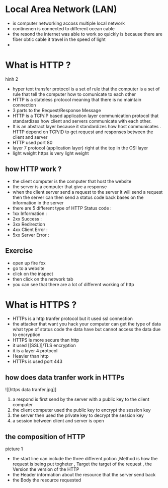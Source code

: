 


# Local Area  Network (LAN) 
- is computer networking accoss multiple local network 
- continenen is connected to different ocean cable 
- the resond the internet was able to work so quickly is because there are fiber obtic cable it travel in the speed of light 
- 
# What is  HTTP  ? 
hinh 2 
- hyper text transfer protocol is a set of rule that the computer is  a set of rule that tell the computer how to comunicate to each other 
- HTTP is a stateless protocol meaning that there is no maintain connection 
- 3 parts to  the Request/Response Message 
- HTTP is a TCP/IP based application layer communication protocol that standardizes how client and servers communicate with each other. 
- It is an abstract layer because it standardizes how host communicates . HTTP depend on TCP/ID to get request and responses between the client and server 
- HTTP used port 80 
- layer 7 protocol (application layer) right at the top in the OSI layer 
- light weight https is very light weight 
## how HTTP work ? 
- the client computer is the computer that host the website 
- the server is a computer that give a response  
- when the client server send a request to the server it will send a request then the server can then send a status code back bases on the information in the server 
- there are 5 different type of HTTP Status code : 
- 1xx Information : 
- 2xx Success  : 
- 3xx Redirection 
- 4xx Client Error : 
- 5xx Server Error :
## Exercise 
- open up fire fox 
- go to a website 
- click on the inspect 
- then click on the network tab 
- you can see that there are a lot of different working of http 
# What is HTTPS  ? 
- HTTPs is a http tranfer protocol but it used ssl connection 
- the attacker that want you hack your computer can get the type of data what type of status code the data have but cannot access the data due to encryption 
- HTTPS is more secure than http 
- it used [[SSL]]/TLS encryption 
- it is a layer 4 protocol 
- Heavier than http 
- HTTPs is used port 443 
## how does data tranfer work in HTTPs 
![[https data tranfer.jpg]]

1. a respond is first send by the server with a public key to the client computer 
2. the client computer used the public key to encrypt the session key 
3. the server then used the private key to decrypt the session key 
4. a session between client and server is open 

## the composition of HTTP 
picture 1 

- the start line can include the three different potion ,Method is how the request is being put togheter ,  Target the target of the request , the Version the version of the HTTP 
- the Header information about the resource that the server send back 
- the Body the resource requested  
